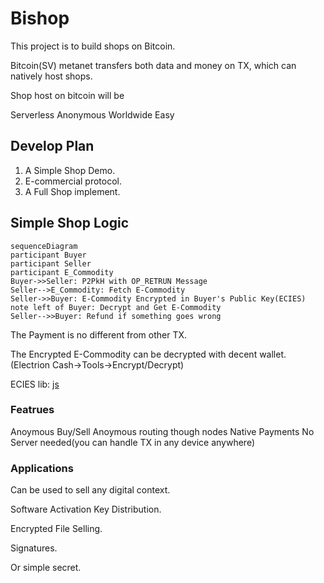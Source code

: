 # Bishop
This project is to build shops on Bitcoin.

Bitcoin(SV) metanet transfers both data and money on TX, which can natively host shops.

Shop host on bitcoin will be

Serverless
Anonymous
Worldwide
Easy

## Develop Plan
1. A Simple Shop Demo.
2. E-commercial protocol.
3. A Full Shop implement.

## Simple Shop Logic
~~~mermaid
sequenceDiagram
participant Buyer
participant Seller
participant E_Commodity
Buyer->>Seller: P2PkH with OP_RETRUN Message
Seller-->E_Commodity: Fetch E-Commodity
Seller->>Buyer: E-Commodity Encrypted in Buyer's Public Key(ECIES)
note left of Buyer: Decrypt and Get E-Commodity
Seller-->>Buyer: Refund if something goes wrong
~~~

The Payment is no different from other TX.

The Encrypted E-Commodity can be decrypted with decent wallet.(Electrion Cash->Tools->Encrypt/Decrypt)

ECIES lib: [js](https://github.com/monkeylord/electrum-ecies)

### Featrues
Anoymous Buy/Sell
Anoymous routing though nodes
Native Payments
No Server needed(you can handle TX in any device anywhere)

### Applications
Can be used to sell any digital context.

Software Activation Key Distribution.

Encrypted File Selling.

Signatures.

Or simple secret.

